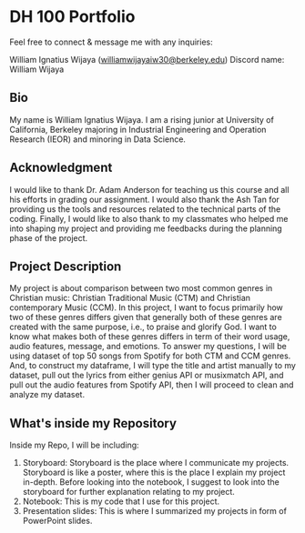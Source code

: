 # DH 100 Portfolio

Feel free to connect & message me with any inquiries:

William Ignatius Wijaya (williamwijayaiw30@berkeley.edu)
Discord name: William Wijaya

## Bio

My name is William Ignatius Wijaya. I am a rising junior at University of California, Berkeley majoring in Industrial Engineering and Operation Research (IEOR) and minoring in Data Science. 

## Acknowledgment

I would like to thank Dr. Adam Anderson for teaching us this course and all his efforts in grading our assignment. I would also thank the Ash Tan for providing us the tools and resources related to the technical parts of the coding. Finally, I would like to also thank to my classmates who helped me into shaping my project and providing me feedbacks during the planning phase of the project.

## Project Description

My project is about comparison between two most common genres in Christian music: Christian Traditional Music (CTM) and Christian contemporary Music (CCM). In this project, I want to focus primarily how two of these genres differs given that generally both of these genres are created with the same purpose, i.e., to praise and glorify God. I want to know what makes both of these genres differs in term of their word usage, audio features, message, and emotions. To answer my questions, I will be using dataset of top 50 songs from Spotify for both CTM and CCM genres. And, to construct my dataframe, I will type the title and artist manually to my dataset, pull out the lyrics from either genius API or musixmatch API, and pull out the audio features from Spotify API, then I will proceed to clean and analyze my dataset. 

## What's inside my Repository

Inside my Repo, I will be including:

1. Storyboard: Storyboard is the place where I communicate my projects. Storyboard is like a poster, where this is the place I explain my project in-depth. Before looking into the notebook, I suggest to look into the storyboard for further explanation relating to my project. 
2. Notebook: This is my code that I use for this project. 
3. Presentation slides: This is where I summarized my projects in form of PowerPoint slides. 
